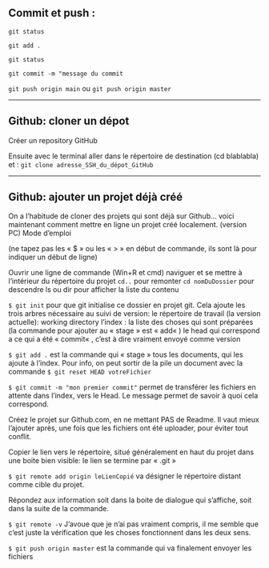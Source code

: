 ## Commit et push :

```git status```

```git add .```

```git status```

```git commit -m "message du commit```

```git push origin main``` ou ```git push origin master```


---

## Github: cloner un dépot

Créer un repository GitHub

Ensuite avec le terminal aller dans le répertoire de destination (cd blablabla) et : 
```git clone adresse_SSH_du_dépot_GitHub```


---

## Github: ajouter un projet déjà créé

On a l’habitude de cloner des projets qui sont déjà sur Github… voici maintenant comment mettre en ligne un projet créé localement. (version PC)
Mode d’emploi

(ne tapez pas les « $ » ou les « > » en début de commande, ils sont là pour indiquer un début de ligne)

Ouvrir une ligne de commande (Win+R et cmd)
naviguer et se mettre à l’intérieur du répertoire du projet
```cd..``` pour remonter
```cd nomDuDossier``` pour descendre
ls ou dir pour afficher la liste du contenu

```$ git init``` pour que git initialise ce dossier en projet git. Cela ajoute les trois arbres nécessaire au suivi de version:
le répertoire de travail (la version actuelle): working directory
l’index : la liste des choses qui sont préparées (la commande pour ajouter au « stage » est « add« )
le head qui correspond a ce qui a été « commit« , c’est à dire vraiment envoyé comme version

```$ git add .``` est la commande qui « stage » tous les documents, qui les ajoute à l’index. Pour info, on peut sortir de la pile un document avec la commande ```$ git reset HEAD votreFichier```

```$ git commit -m "mon premier commit"``` permet de transférer les fichiers en attente dans l’index, vers le Head. Le message permet de savoir à quoi cela correspond.

Créez le projet sur Github.com, en ne mettant PAS de Readme. Il vaut mieux l’ajouter après, une fois que les fichiers ont été uploader, pour éviter tout conflit.

Copier le lien vers le répertoire, situé généralement en haut du projet dans une boite bien visible: le lien se termine par « .git »

```$ git remote add origin leLienCopié``` va désigner le répertoire distant comme cible du projet.

Répondez aux information soit dans la boite de dialogue qui s’affiche, soit dans la suite de la commande.

```$ git remote -v``` J’avoue que je n’ai pas vraiment compris, il me semble que c’est juste la vérification que les choses fonctionnent dans les deux sens.

```$ git push origin master``` est la commande qui va finalement envoyer les fichiers
